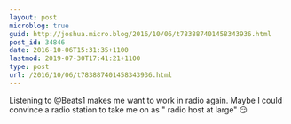 ```yaml
---
layout: post
microblog: true
guid: http://joshua.micro.blog/2016/10/06/t783887401458343936.html
post_id: 34846
date: 2016-10-06T15:31:35+1100
lastmod: 2019-07-30T17:41:21+1100
type: post
url: /2016/10/06/t783887401458343936.html
---
```

Listening to @Beats1 makes me want to work in radio again. Maybe I could convince a radio station to take me on as " radio host at large" 😏

